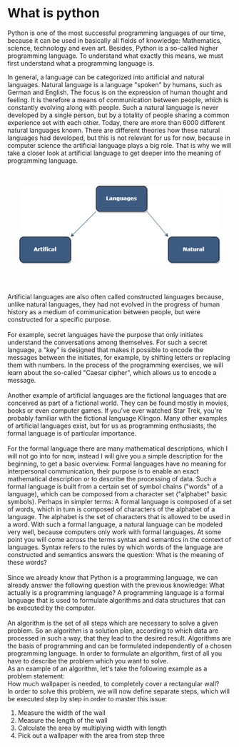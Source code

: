 # What is python

Python is one of the most successful programming languages of our time, because it can be used in basically all fields of knowledge: 
Mathematics, science, technology and even art. Besides, Python is a so-called higher programming language. To understand what exactly this means, we must first understand what a programming language is. 

In general, a language can be categorized into artificial and natural languages.
Natural language is a language "spoken" by humans, such as German and English.
The focus is on the expression of human thought and feeling.
It is therefore a means of communication between people, which is constantly evolving along with people.
Such a natural language is never developed by a single person, but by a totality of people sharing a common 
experience set with each other. Today, there are more than 6000 different natural languages known.
There are different theories how these natural languages had developed, but this is not relevant for us for now, 
because in computer science the artificial language plays a big role.
That is why we will take a closer look at artificial language to get deeper into the meaning of programming language.<br>
<br>
<br>

<p align="center">
<img src="https://github.com/Olexandr-Andriyenko/Python-learning-path/blob/main/illustrations/01.png" width="450">
<p>
  
<br>
<br>
  
Artificial languages are also often called constructed languages because, unlike natural languages, they had not evolved in the progress of human history as a medium of communication between people, but were constructed for a specific purpose.
<br>
<br>
For example, secret languages have the purpose that only initiates understand the conversations among themselves.
For such a secret language, a "key" is designed that makes it possible to encode the messages between the initiates, for example, by shifting letters or replacing them with numbers. In the process of the programming exercises, we will learn about the so-called "Caesar cipher", which allows us to encode a message.
<br>
<br>
Another example of artificial languages are the fictional languages that are conceived as part of a fictional world.
They can be found mostly in movies, books or even computer games. If you've ever watched Star Trek, you're probably familiar with the fictional language Klingon.
Many other examples of artificial languages exist, but for us as programming enthusiasts, the formal language is of particular importance.
<br>
<br>
For the formal language there are many mathematical descriptions, which I will not go into for now, instead I will give you a simple description for the beginning, to get a basic overview. Formal languages have no meaning for interpersonal communication, their purpose is to enable an exact mathematical description or to describe the processing of data. Such a formal language is built from a certain set of symbol chains ("words" of a language), which can be composed from a character set ("alphabet" basic symbols). Perhaps in simpler terms: A formal language is composed of a set of words, which in turn is composed of characters of the alphabet of a language. The alphabet is the set of characters that is allowed to be used in a word. With such a formal language, a natural language can be modeled very well, because computers only work with formal languages. At some point you will come across the terms syntax and semantics in the context of languages. Syntax refers to the rules by which words of the language are constructed and semantics answers the question: What is the meaning of these words?
<br>
<br>
Since we already know that Python is a programming language, we can already answer the following question with the previous knowledge: What actually is a programming language? A programming language is a formal language that is used to formulate algorithms and data structures that can be executed by the computer.
<br>
<br>
An algorithm is the set of all steps which are necessary to solve a given problem. So an algorithm is a solution plan, according to which data are processed in such a way, that they lead to the desired result. Algorithms are the basis of programming and can be formulated independently of a chosen programming language. In order to formulate an algorithm, first of all you have to describe the problem which you want to solve.
<br>
As an example of an algorithm, let's take the following example as a problem statement:
<br>
How much wallpaper is needed, to completely cover a rectangular wall?
<br>
In order to solve this problem, we will now define separate steps, which will be executed step by step in order to master this issue:
<br>
1. Measure the width of the wall
2. Measure the length of the wall
3. Calculate the area by multiplying width with length
4. Pick out a wallpaper with the area from step three

